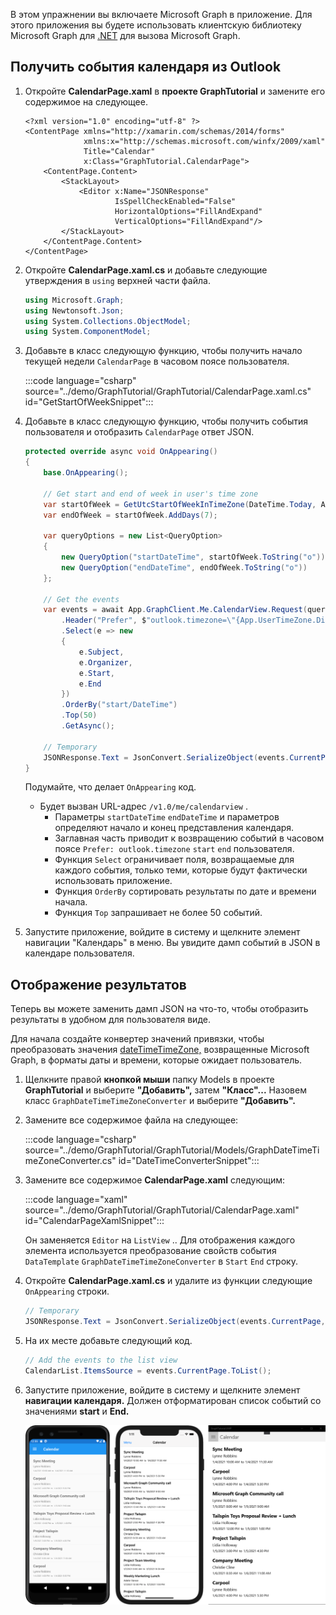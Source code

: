 <!-- markdownlint-disable MD002 MD041 -->

В этом упражнении вы включаете Microsoft Graph в приложение. Для этого приложения вы будете использовать клиентскую библиотеку Microsoft Graph для [.NET](https://github.com/microsoftgraph/msgraph-sdk-dotnet) для вызова Microsoft Graph.

## <a name="get-calendar-events-from-outlook"></a>Получить события календаря из Outlook

1. Откройте **CalendarPage.xaml** в **проекте GraphTutorial** и замените его содержимое на следующее.

    ```xaml
    <?xml version="1.0" encoding="utf-8" ?>
    <ContentPage xmlns="http://xamarin.com/schemas/2014/forms"
                 xmlns:x="http://schemas.microsoft.com/winfx/2009/xaml"
                 Title="Calendar"
                 x:Class="GraphTutorial.CalendarPage">
        <ContentPage.Content>
            <StackLayout>
                <Editor x:Name="JSONResponse"
                        IsSpellCheckEnabled="False"
                        HorizontalOptions="FillAndExpand"
                        VerticalOptions="FillAndExpand"/>
            </StackLayout>
        </ContentPage.Content>
    </ContentPage>
    ```

1. Откройте **CalendarPage.xaml.cs** и добавьте следующие утверждения в `using` верхней части файла.

    ```csharp
    using Microsoft.Graph;
    using Newtonsoft.Json;
    using System.Collections.ObjectModel;
    using System.ComponentModel;
    ```

1. Добавьте в класс следующую функцию, чтобы получить начало текущей недели `CalendarPage` в часовом поясе пользователя.

    :::code language="csharp" source="../demo/GraphTutorial/GraphTutorial/CalendarPage.xaml.cs" id="GetStartOfWeekSnippet":::

1. Добавьте в класс следующую функцию, чтобы получить события пользователя и отобразить `CalendarPage` ответ JSON.

    ```csharp
    protected override async void OnAppearing()
    {
        base.OnAppearing();

        // Get start and end of week in user's time zone
        var startOfWeek = GetUtcStartOfWeekInTimeZone(DateTime.Today, App.UserTimeZone);
        var endOfWeek = startOfWeek.AddDays(7);

        var queryOptions = new List<QueryOption>
        {
            new QueryOption("startDateTime", startOfWeek.ToString("o")),
            new QueryOption("endDateTime", endOfWeek.ToString("o"))
        };

        // Get the events
        var events = await App.GraphClient.Me.CalendarView.Request(queryOptions)
            .Header("Prefer", $"outlook.timezone=\"{App.UserTimeZone.DisplayName}\"")
            .Select(e => new
            {
                e.Subject,
                e.Organizer,
                e.Start,
                e.End
            })
            .OrderBy("start/DateTime")
            .Top(50)
            .GetAsync();

        // Temporary
        JSONResponse.Text = JsonConvert.SerializeObject(events.CurrentPage, Formatting.Indented);
    }
    ```

    Подумайте, что делает `OnAppearing` код.

    - Будет вызван URL-адрес `/v1.0/me/calendarview` .
        - Параметры `startDateTime` `endDateTime` и параметров определяют начало и конец представления календаря.
        - Заглавная часть приводит к возвращению событий в часовом поясе `Prefer: outlook.timezone` `start` `end` пользователя.
        - Функция `Select` ограничивает поля, возвращаемые для каждого события, только теми, которые будут фактически использовать приложение.
        - Функция `OrderBy` сортировать результаты по дате и времени начала.
        - Функция `Top` запрашивает не более 50 событий.

1. Запустите приложение, войдите в  систему и щелкните элемент навигации "Календарь" в меню. Вы увидите дамп событий в JSON в календаре пользователя.

## <a name="display-the-results"></a>Отображение результатов

Теперь вы можете заменить дамп JSON на что-то, чтобы отобразить результаты в удобном для пользователя виде.

Для начала [](/xamarin/xamarin-forms/xaml/xaml-basics/data-binding-basics#binding-value-converters) создайте конвертер значений привязки, чтобы преобразовать значения [dateTimeTimeZone,](/graph/api/resources/datetimetimezone?view=graph-rest-1.0) возвращенные Microsoft Graph, в форматы даты и времени, которые ожидает пользователь.

1. Щелкните правой **кнопкой мыши** папку Models в проекте **GraphTutorial** и выберите **"Добавить",** затем **"Класс"...** Назовем класс `GraphDateTimeTimeZoneConverter` и выберите **"Добавить".**

1. Замените все содержимое файла на следующее:

    :::code language="csharp" source="../demo/GraphTutorial/GraphTutorial/Models/GraphDateTimeTimeZoneConverter.cs" id="DateTimeConverterSnippet":::

1. Замените все содержимое **CalendarPage.xaml** следующим:

    :::code language="xaml" source="../demo/GraphTutorial/GraphTutorial/CalendarPage.xaml" id="CalendarPageXamlSnippet":::

    Он заменяется `Editor` на `ListView` .. Для отображения каждого элемента используется преобразование свойств события `DataTemplate` `GraphDateTimeTimeZoneConverter` в `Start` `End` строку.

1. Откройте **CalendarPage.xaml.cs** и удалите из функции следующие `OnAppearing` строки.

    ```csharp
    // Temporary
    JSONResponse.Text = JsonConvert.SerializeObject(events.CurrentPage, Formatting.Indented);
    ```

1. На их месте добавьте следующий код.

    ```csharp
    // Add the events to the list view
    CalendarList.ItemsSource = events.CurrentPage.ToList();
    ```

1. Запустите приложение, войдите в систему и щелкните элемент **навигации календаря.** Должен отформатирован список событий со значениями **start** и **End.**

    ![Снимок экрана с таблицей событий](./images/calendar-page.png)
